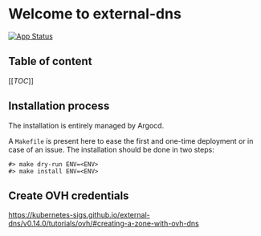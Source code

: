 # Welcome to external-dns

[![App Status](https://argocd-internal.spirit-dev.net/api/badge?name=external-dns-turingpi&revision=true&showAppName=true)](https://argocd-internal.spirit-dev.net/applications/external-dns-turingpi)

## Table of content

[[_TOC_]]

## Installation process

The installation is entirely managed by Argocd.

A `Makefile` is present here to ease the first and one-time deployment or in case of an issue.
The installation should be done in two steps:

```shell
#> make dry-run ENV=<ENV>
#> make install ENV=<ENV>
```

## Create OVH credentials

https://kubernetes-sigs.github.io/external-dns/v0.14.0/tutorials/ovh/#creating-a-zone-with-ovh-dns
